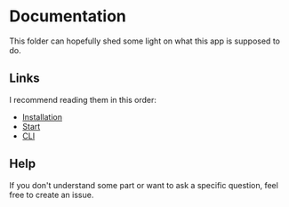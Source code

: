 # Documentation
This folder can hopefully shed some light on what this app is supposed to do.

## Links
I recommend reading them in this order:

- [Installation](installation.md)
- [Start](start.md)
- [CLI](cli.md)

## Help
If you don't understand some part or want to ask a specific question, feel free to create an issue.
